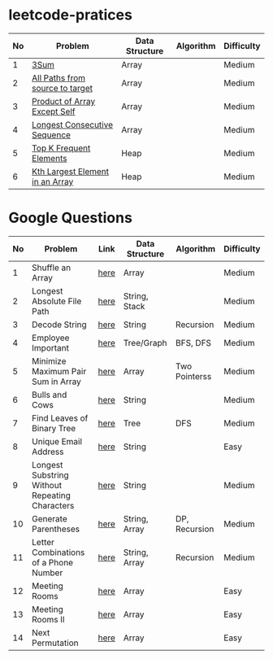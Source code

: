 # leetcode-pratices

| No  | Problem                                                                                                       | Data Structure | Algorithm | Difficulty |
| --- | ------------------------------------------------------------------------------------------------------------- | -------------- | --------- | ---------- |
| 1   | [3Sum](./Array/Medium/Three_Sums)                                                                             | Array          |           | Medium     |
| 2   | [All Paths from source to target](./Array/Medium/All_paths_from_source)                                       | Array          |           | Medium     |
| 3   | [Product of Array Except Self](./Array/Medium/Product_of_array_except_self)                                   | Array          |           | Medium     |
| 4   | [Longest Consecutive Sequence](./Array/Medium/Longest_consecutive_sequence)                                   | Array          |           | Medium     |
| 5   | [Top K Frequent Elements](./Heap/Medium/Top_k_most_frequent_elements)                                         | Heap           |           | Medium     |
| 6   | [Kth Largest Element in an Array](./Heap/Medium/Top_k_most_frequent_elements/Kth_Largest_Element_in_an_Array) | Heap           |           | Medium     |

# Google Questions

| No  | Problem                                        | Link                                                                                                         | Data Structure | Algorithm     | Difficulty |
| --- | ---------------------------------------------- | ------------------------------------------------------------------------------------------------------------ | -------------- | ------------- | ---------- |
| 1   | Shuffle an Array                               | [here](./Google/Medium/Shuffle_an_array)                                                                     | Array          |               | Medium     |
| 2   | Longest Absolute File Path                     | [here](./Google/Medium/Longest_absolute_file_path)                                                           | String, Stack  |               | Medium     |
| 3   | Decode String                                  | [here](./Google/Medium/Decode_string)                                                                        | String         | Recursion     | Medium     |
| 4   | Employee Important                             | [here](./Google/Medium/Employee_importance)                                                                  | Tree/Graph     | BFS, DFS      | Medium     |
| 5   | Minimize Maximum Pair Sum in Array             | [here](./Google/Medium/Minimize_Maximum_Pair_Sum_in_Array)                                                   | Array          | Two Pointerss | Medium     |
| 6   | Bulls and Cows                                 | [here](./Google/Medium/Bulls_and_cows)                                                                       | String         |               | Medium     |
| 7   | Find Leaves of Binary Tree                     | [here](./Google/Medium/Find_leaves_of_binary_tree)                                                           | Tree           | DFS           | Medium     |
| 8   | Unique Email Address                           | [here](./Google/Google_Interview/1_Interview_Process/Easy/Unique_email_addresses)                            | String         |               | Easy       |
| 9   | Longest Substring Without Repeating Characters | [here](./Google/Google_Interview/2_Arrays_and_Strings/Medium/Longest_Substring_Without_Repeating_Characters) | String         |               | Medium     |
| 10  | Generate Parentheses                           | [here](./Google/Google_Interview/5_Recursion/Medium/Generate_parentheses)                                    | String, Array  | DP, Recursion | Medium     |
| 11  | Letter Combinations of a Phone Number          | [here](./Google/Google_Interview/5_Recursion/Medium/Letter_Combinations_of_a_Phone_Number)                   | String, Array  | Recursion     | Medium     |
| 12  | Meeting Rooms                                  | [here](./Google/Google_Interview/2_Arrays_and_Strings/Easy/Meeting_rooms)                                    | Array          |               | Easy       |
| 13  | Meeting Rooms II                               | [here](./Google/Google_Interview/2_Arrays_and_Strings/Medium/Meeting_room_II)                                | Array          |               | Easy       |
| 14  | Next Permutation                               | [here](./Google/Google_Interview/2_Arrays_and_Strings/Medium/Next_Permutation)                               | Array          |               | Easy       |
